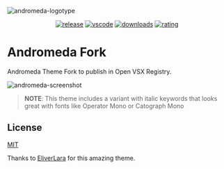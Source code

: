 ![andromeda-logotype](https://i.postimg.cc/V6zdXSCJ/andromeda-cover.png)

<div align="center">

[![release](https://img.shields.io/github/release/EliverLara/Andromeda.svg?style=for-the-badge&logo=github&logoColor=white&colorA=2b303b&colorB=00e8c6)](https://github.com/EliverLara/Andromeda/releases/latest)  [![vscode](https://img.shields.io/badge/VS_Code-v1.26+-373277.svg?style=for-the-badge&logo=microsoft&logoColor=white&colorA=2b303b&colorB=7cb7ff)](https://code.visualstudio.com/updates/v1_26)  [![downloads](https://img.shields.io/visual-studio-marketplace/d/EliverLara.andromeda?style=for-the-badge&logo=docusign&logoColor=white&colorA=2b303b&colorB=96E072)](https://marketplace.visualstudio.com/items?itemName=EliverLara.andromeda)  [![rating](https://img.shields.io/visual-studio-marketplace/stars/EliverLara.andromeda?style=for-the-badge&logo=reverbnation&logoColor=white&colorA=2b303b&colorB=FFE66D)](https://marketplace.visualstudio.com/items?itemName=EliverLara.andromeda)

</div>

# Andromeda Fork

Andromeda Theme Fork to publish in Open VSX Registry.

![andromeda-screenshot](https://i.postimg.cc/rmgzj81Q/andromeda.png)


> **NOTE**: This theme includes a variant with italic keywords that looks great with fonts like Operator Mono or Catograph Mono

## License

[MIT](https://github.com/EliverLara/Andromeda/blob/master/LICENSE.md)

Thanks to [EliverLara](https://github.com/EliverLara/Andromeda) for this amazing theme.
